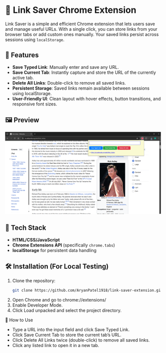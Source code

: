 # 🔖 Link Saver Chrome Extension

Link Saver is a simple and efficient Chrome extension that lets users save and manage useful URLs. With a single click, you can store links from your browser tabs or add custom ones manually. Your saved links persist across sessions using `localStorage`.

## 🚀 Features

- **Save Typed Link**: Manually enter and save any URL.
- **Save Current Tab**: Instantly capture and store the URL of the currently active tab.
- **Delete All Links**: Double-click to remove all saved links.
- **Persistent Storage**: Saved links remain available between sessions using localStorage.
- **User-Friendly UI**: Clean layout with hover effects, button transitions, and responsive font sizes.

## 🖼️ Preview

![screenshot](preview.png) <!-- Replace with actual screenshot if available -->

## 🧠 Tech Stack

- **HTML/CSS/JavaScript**
- **Chrome Extensions API** (specifically `chrome.tabs`)
- **localStorage** for persistent data handling

## 🛠️ Installation (For Local Testing)

1. Clone the repository:
   ```bash
   git clone https://github.com/AryanPatel1918/link-saver-extension.git
2. Open Chrome and go to chrome://extensions/
3. Enable Developer Mode.
4. Click Load unpacked and select the project directory.

🧪 How to Use
- Type a URL into the input field and click Save Typed Link.
- Click Save Current Tab to store the current tab’s URL.
- Click Delete All Links twice (double-click) to remove all saved links.
- Click any listed link to open it in a new tab.
